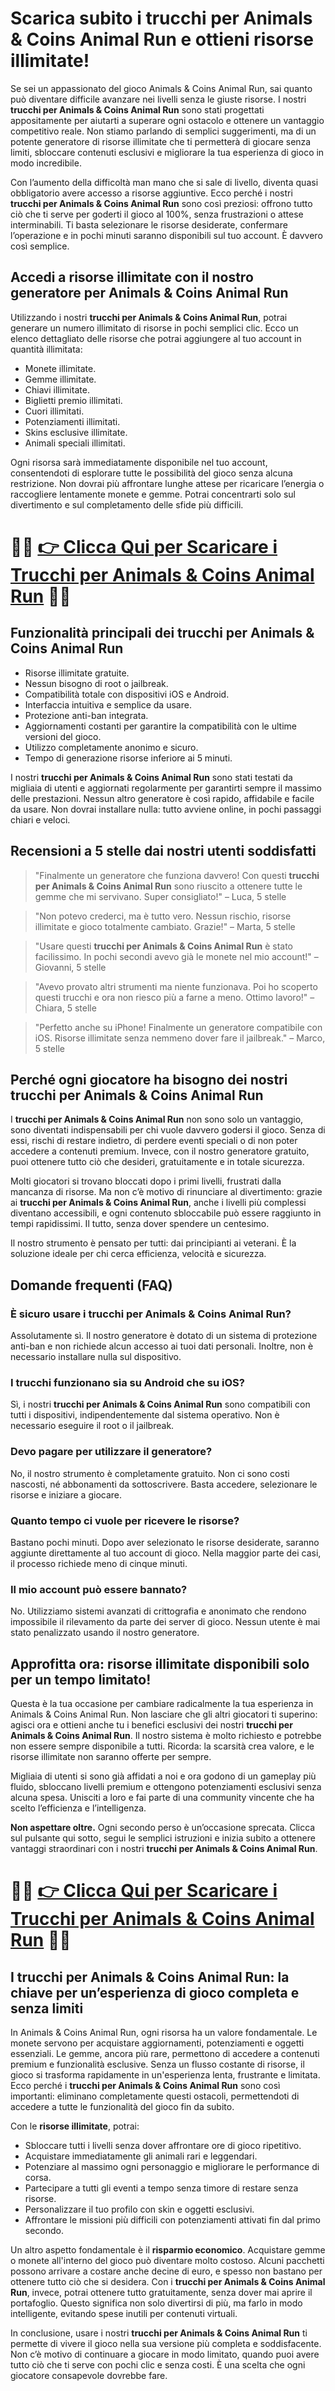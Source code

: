 <h1>Scarica subito i trucchi per Animals & Coins Animal Run e ottieni risorse illimitate!</h1>

<p>Se sei un appassionato del gioco Animals & Coins Animal Run, sai quanto può diventare difficile avanzare nei livelli senza le giuste risorse. I nostri <strong>trucchi per Animals & Coins Animal Run</strong> sono stati progettati appositamente per aiutarti a superare ogni ostacolo e ottenere un vantaggio competitivo reale. Non stiamo parlando di semplici suggerimenti, ma di un potente generatore di risorse illimitate che ti permetterà di giocare senza limiti, sbloccare contenuti esclusivi e migliorare la tua esperienza di gioco in modo incredibile.</p>

<p>Con l’aumento della difficoltà man mano che si sale di livello, diventa quasi obbligatorio avere accesso a risorse aggiuntive. Ecco perché i nostri <strong>trucchi per Animals & Coins Animal Run</strong> sono così preziosi: offrono tutto ciò che ti serve per goderti il gioco al 100%, senza frustrazioni o attese interminabili. Ti basta selezionare le risorse desiderate, confermare l’operazione e in pochi minuti saranno disponibili sul tuo account. È davvero così semplice.</p>

<h2>Accedi a risorse illimitate con il nostro generatore per Animals & Coins Animal Run</h2>

<p>Utilizzando i nostri <strong>trucchi per Animals & Coins Animal Run</strong>, potrai generare un numero illimitato di risorse in pochi semplici clic. Ecco un elenco dettagliato delle risorse che potrai aggiungere al tuo account in quantità illimitata:</p>

<ul>
  <li>Monete illimitate.</li>
  <li>Gemme illimitate.</li>
  <li>Chiavi illimitate.</li>
  <li>Biglietti premio illimitati.</li>
  <li>Cuori illimitati.</li>
  <li>Potenziamenti illimitati.</li>
  <li>Skins esclusive illimitate.</li>
  <li>Animali speciali illimitati.</li>
</ul>

<p>Ogni risorsa sarà immediatamente disponibile nel tuo account, consentendoti di esplorare tutte le possibilità del gioco senza alcuna restrizione. Non dovrai più affrontare lunghe attese per ricaricare l’energia o raccogliere lentamente monete e gemme. Potrai concentrarti solo sul divertimento e sul completamento delle sfide più difficili.</p>

# 🔴🔴 **[👉 Clicca Qui per Scaricare i Trucchi per Animals & Coins Animal Run](https://tinyurl.com/Monix88a)** 🔴🔴

<h2>Funzionalità principali dei trucchi per Animals & Coins Animal Run</h2>

<ul>
  <li>Risorse illimitate gratuite.</li>
  <li>Nessun bisogno di root o jailbreak.</li>
  <li>Compatibilità totale con dispositivi iOS e Android.</li>
  <li>Interfaccia intuitiva e semplice da usare.</li>
  <li>Protezione anti-ban integrata.</li>
  <li>Aggiornamenti costanti per garantire la compatibilità con le ultime versioni del gioco.</li>
  <li>Utilizzo completamente anonimo e sicuro.</li>
  <li>Tempo di generazione risorse inferiore ai 5 minuti.</li>
</ul>

<p>I nostri <strong>trucchi per Animals & Coins Animal Run</strong> sono stati testati da migliaia di utenti e aggiornati regolarmente per garantirti sempre il massimo delle prestazioni. Nessun altro generatore è così rapido, affidabile e facile da usare. Non dovrai installare nulla: tutto avviene online, in pochi passaggi chiari e veloci.</p>

<h2>Recensioni a 5 stelle dai nostri utenti soddisfatti</h2>

<blockquote>
  <p>"Finalmente un generatore che funziona davvero! Con questi <strong>trucchi per Animals & Coins Animal Run</strong> sono riuscito a ottenere tutte le gemme che mi servivano. Super consigliato!" – Luca, 5 stelle</p>
</blockquote>
<blockquote>
  <p>"Non potevo crederci, ma è tutto vero. Nessun rischio, risorse illimitate e gioco totalmente cambiato. Grazie!" – Marta, 5 stelle</p>
</blockquote>
<blockquote>
  <p>"Usare questi <strong>trucchi per Animals & Coins Animal Run</strong> è stato facilissimo. In pochi secondi avevo già le monete nel mio account!" – Giovanni, 5 stelle</p>
</blockquote>
<blockquote>
  <p>"Avevo provato altri strumenti ma niente funzionava. Poi ho scoperto questi trucchi e ora non riesco più a farne a meno. Ottimo lavoro!" – Chiara, 5 stelle</p>
</blockquote>
<blockquote>
  <p>"Perfetto anche su iPhone! Finalmente un generatore compatibile con iOS. Risorse illimitate senza nemmeno dover fare il jailbreak." – Marco, 5 stelle</p>
</blockquote>

<h2>Perché ogni giocatore ha bisogno dei nostri trucchi per Animals & Coins Animal Run</h2>

<p>I <strong>trucchi per Animals & Coins Animal Run</strong> non sono solo un vantaggio, sono diventati indispensabili per chi vuole davvero godersi il gioco. Senza di essi, rischi di restare indietro, di perdere eventi speciali o di non poter accedere a contenuti premium. Invece, con il nostro generatore gratuito, puoi ottenere tutto ciò che desideri, gratuitamente e in totale sicurezza.</p>

<p>Molti giocatori si trovano bloccati dopo i primi livelli, frustrati dalla mancanza di risorse. Ma non c’è motivo di rinunciare al divertimento: grazie ai <strong>trucchi per Animals & Coins Animal Run</strong>, anche i livelli più complessi diventano accessibili, e ogni contenuto sbloccabile può essere raggiunto in tempi rapidissimi. Il tutto, senza dover spendere un centesimo.</p>

<p>Il nostro strumento è pensato per tutti: dai principianti ai veterani. È la soluzione ideale per chi cerca efficienza, velocità e sicurezza.</p>

<h2>Domande frequenti (FAQ)</h2>

<h3>È sicuro usare i trucchi per Animals & Coins Animal Run?</h3>
<p>Assolutamente sì. Il nostro generatore è dotato di un sistema di protezione anti-ban e non richiede alcun accesso ai tuoi dati personali. Inoltre, non è necessario installare nulla sul dispositivo.</p>

<h3>I trucchi funzionano sia su Android che su iOS?</h3>
<p>Sì, i nostri <strong>trucchi per Animals & Coins Animal Run</strong> sono compatibili con tutti i dispositivi, indipendentemente dal sistema operativo. Non è necessario eseguire il root o il jailbreak.</p>

<h3>Devo pagare per utilizzare il generatore?</h3>
<p>No, il nostro strumento è completamente gratuito. Non ci sono costi nascosti, né abbonamenti da sottoscrivere. Basta accedere, selezionare le risorse e iniziare a giocare.</p>

<h3>Quanto tempo ci vuole per ricevere le risorse?</h3>
<p>Bastano pochi minuti. Dopo aver selezionato le risorse desiderate, saranno aggiunte direttamente al tuo account di gioco. Nella maggior parte dei casi, il processo richiede meno di cinque minuti.</p>

<h3>Il mio account può essere bannato?</h3>
<p>No. Utilizziamo sistemi avanzati di crittografia e anonimato che rendono impossibile il rilevamento da parte dei server di gioco. Nessun utente è mai stato penalizzato usando il nostro generatore.</p>

<h2>Approfitta ora: risorse illimitate disponibili solo per un tempo limitato!</h2>

<p>Questa è la tua occasione per cambiare radicalmente la tua esperienza in Animals & Coins Animal Run. Non lasciare che gli altri giocatori ti superino: agisci ora e ottieni anche tu i benefici esclusivi dei nostri <strong>trucchi per Animals & Coins Animal Run</strong>. Il nostro sistema è molto richiesto e potrebbe non essere sempre disponibile a tutti. Ricorda: la scarsità crea valore, e le risorse illimitate non saranno offerte per sempre.</p>

<p>Migliaia di utenti si sono già affidati a noi e ora godono di un gameplay più fluido, sbloccano livelli premium e ottengono potenziamenti esclusivi senza alcuna spesa. Unisciti a loro e fai parte di una community vincente che ha scelto l’efficienza e l’intelligenza.</p>

<p><strong>Non aspettare oltre.</strong> Ogni secondo perso è un’occasione sprecata. Clicca sul pulsante qui sotto, segui le semplici istruzioni e inizia subito a ottenere vantaggi straordinari con i nostri <strong>trucchi per Animals & Coins Animal Run</strong>.</p>

# 🔴🔴 **[👉 Clicca Qui per Scaricare i Trucchi per Animals & Coins Animal Run](https://tinyurl.com/Monix88a)** 🔴🔴

<h2>I trucchi per Animals & Coins Animal Run: la chiave per un’esperienza di gioco completa e senza limiti</h2>

<p>In Animals & Coins Animal Run, ogni risorsa ha un valore fondamentale. Le monete servono per acquistare aggiornamenti, potenziamenti e oggetti essenziali. Le gemme, ancora più rare, permettono di accedere a contenuti premium e funzionalità esclusive. Senza un flusso costante di risorse, il gioco si trasforma rapidamente in un'esperienza lenta, frustrante e limitata. Ecco perché i <strong>trucchi per Animals & Coins Animal Run</strong> sono così importanti: eliminano completamente questi ostacoli, permettendoti di accedere a tutte le funzionalità del gioco fin da subito.</p>

<p>Con le <strong>risorse illimitate</strong>, potrai:</p>

<ul>
  <li>Sbloccare tutti i livelli senza dover affrontare ore di gioco ripetitivo.</li>
  <li>Acquistare immediatamente gli animali rari e leggendari.</li>
  <li>Potenziare al massimo ogni personaggio e migliorare le performance di corsa.</li>
  <li>Partecipare a tutti gli eventi a tempo senza timore di restare senza risorse.</li>
  <li>Personalizzare il tuo profilo con skin e oggetti esclusivi.</li>
  <li>Affrontare le missioni più difficili con potenziamenti attivati fin dal primo secondo.</li>
</ul>

<p>Un altro aspetto fondamentale è il <strong>risparmio economico</strong>. Acquistare gemme o monete all'interno del gioco può diventare molto costoso. Alcuni pacchetti possono arrivare a costare anche decine di euro, e spesso non bastano per ottenere tutto ciò che si desidera. Con i <strong>trucchi per Animals & Coins Animal Run</strong>, invece, potrai ottenere tutto gratuitamente, senza dover mai aprire il portafoglio. Questo significa non solo divertirsi di più, ma farlo in modo intelligente, evitando spese inutili per contenuti virtuali.</p>

<p>In conclusione, usare i nostri <strong>trucchi per Animals & Coins Animal Run</strong> ti permette di vivere il gioco nella sua versione più completa e soddisfacente. Non c’è motivo di continuare a giocare in modo limitato, quando puoi avere tutto ciò che ti serve con pochi clic e senza costi. È una scelta che ogni giocatore consapevole dovrebbe fare.</p>
